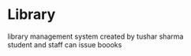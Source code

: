 # Library
library management system
created by tushar sharma
<br>
student and staff can issue boooks
